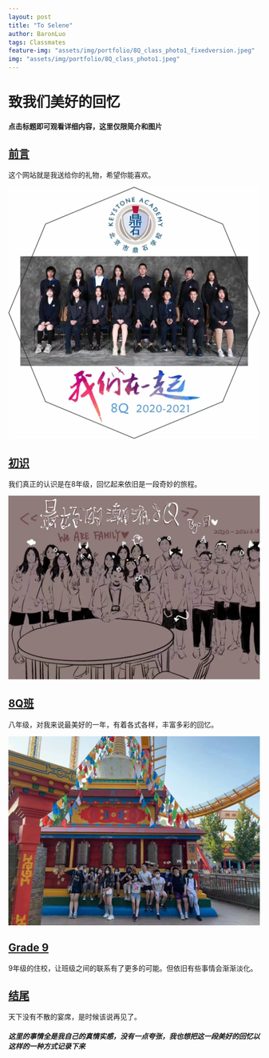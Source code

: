 ```yaml
---
layout: post
title: "To Selene"
author: BaronLuo
tags: Classmates
feature-img: "assets/img/portfolio/8Q_class_photo1_fixedversion.jpeg"
img: "assets/img/portfolio/8Q_class_photo1.jpeg"
---
```


# 致我们美好的回忆
#### **点击标题即可观看详细内容，这里仅限简介和图片**

## [前言](https://www.luobangyan.cn/portfolio/preface)
这个网站就是我送给你的礼物，希望你能喜欢。

![8Q_class_photo2](/assets/img/portfolio/8Q_class_photo2.jpeg)
## [初识](https://www.luobangyan.cn/portfolio/first-view)
我们真正的认识是在8年级，回忆起来依旧是一段奇妙的旅程。

![8Q_class_photo3](/assets/img/portfolio/8Q_class_photo3.jpeg)
## [8Q班](https://www.luobangyan.cn/portfolio/8q)
八年级，对我来说最美好的一年，有着各式各样，丰富多彩的回忆。

![8Q_class_photo5](/assets/img/portfolio/8Q_class_photo5.jpeg)
## [Grade 9](https://www.luobangyan.cn/portfolio/grade-9)
9年级的住校，让班级之间的联系有了更多的可能。但依旧有些事情会渐渐淡化。

## [结尾](https://www.luobangyan.cn/portfolio/ending)
天下没有不散的宴席，是时候该说再见了。

##### *这里的事情全是我自己的真情实感，没有一点夸张，我也想把这一段美好的回忆以这样的一种方式记录下来*